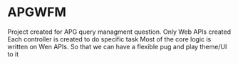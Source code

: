 # APGWFM
Project created for APG query managment question. Only Web APIs created
Each controller is created to do specific task
Most of the core logic is written on Wen APIs. So that we can have a flexible pug and play theme/UI to it
